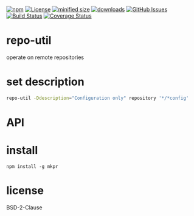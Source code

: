 [![npm](https://img.shields.io/npm/v/repo-util.svg)](https://www.npmjs.com/package/repo-util)
[![License](https://img.shields.io/badge/License-BSD%203--Clause-blue.svg)](https://opensource.org/licenses/BSD-3-Clause)
[![minified size](https://badgen.net/bundlephobia/min/repo-util)](https://bundlephobia.com/result?p=repo-util)
[![downloads](http://img.shields.io/npm/dm/repo-util.svg?style=flat-square)](https://npmjs.org/package/repo-util)
[![GitHub Issues](https://img.shields.io/github/issues/repo-util/repo-util.svg?style=flat-square)](https://github.com/repo-util/repo-util/issues)
[![Build Status](https://img.shields.io/endpoint.svg?url=https%3A%2F%2Factions-badge.atrox.dev%2Frepo-util%2Frepo-util%2Fbadge\&style=flat)](https://actions-badge.atrox.dev/repo-util/repo-util/goto)
[![Coverage Status](https://coveralls.io/repos/repo-util/repo-util/badge.svg)](https://coveralls.io/github/repo-util/repo-util)
# repo-util
operate on remote repositories


# set description
```sh
repo-util -Ddescription="Configuration only" repository '*/*config'
```

# API

# install

```shell
npm install -g mkpr
```

# license

BSD-2-Clause
